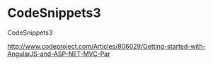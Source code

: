 # CodeSnippets3
CodeSnippets3

http://www.codeproject.com/Articles/806029/Getting-started-with-AngularJS-and-ASP-NET-MVC-Par
